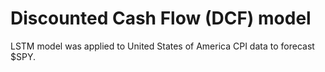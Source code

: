 # Discounted Cash Flow (DCF) model
LSTM model was applied to United States of America CPI data to forecast $SPY. 

